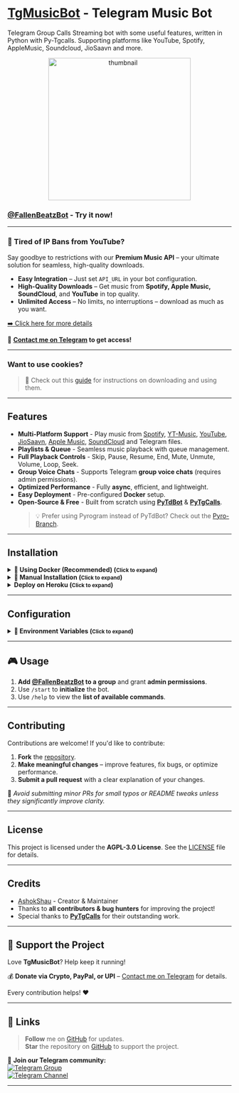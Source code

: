 # [TgMusicBot](https://github.com/AshokShau/TgMusicBot) - Telegram Music Bot

Telegram Group Calls Streaming bot with some useful features, written in Python with Py-Tgcalls. Supporting platforms like YouTube, Spotify, AppleMusic, Soundcloud, JioSaavn and more.

<p align="center">
   <img src="https://raw.githubusercontent.com/AshokShau/TgMusicBot/master/.github/images/thumb.png" alt="thumbnail" width="320" height="320">
</p>

### [@FallenBeatzBot](https://t.me/FallenBeatzBot) - Try it now!

---

### 🚫 Tired of IP Bans from YouTube?

Say goodbye to restrictions with our **Premium Music API** – your ultimate solution for seamless, high-quality downloads.

- **Easy Integration** – Just set `API_URL` in your bot configuration.  
- **High-Quality Downloads** – Get music from **Spotify, Apple Music, SoundCloud**, and **YouTube** in top quality.  
- **Unlimited Access** – No limits, no interruptions – download as much as you want.

[➡️ Click here for more details](https://gist.github.com/AshokShau/7528cddc5b264035dee40523a44ff153)

📩 **[Contact me on Telegram](https://t.me/AshokShau) to get access!**

---

### Want to use cookies?
> 📘 Check out this [guide](https://github.com/AshokShau/TgMusicBot/blob/master/cookies/README.md) for instructions on downloading and using them.

---

## **Features**  

- **Multi-Platform Support** - Play music from [Spotify](https://open.spotify.com), [YT-Music](https://music.youtube.com), [YouTube](https://www.youtube.com), [JioSaavn](https://jiosaavn.com), [Apple Music](https://music.apple.com), [SoundCloud](https://soundcloud.com) and Telegram files.  
- **Playlists & Queue** - Seamless music playback with queue management.  
- **Full Playback Controls** - Skip, Pause, Resume, End, Mute, Unmute, Volume, Loop, Seek.  
- **Group Voice Chats** - Supports Telegram **group voice chats** (requires admin permissions).  
- **Optimized Performance** - Fully **async**, efficient, and lightweight.  
- **Easy Deployment** - Pre-configured **Docker** setup.  
- **Open-Source & Free** - Built from scratch using **[PyTdBot](https://github.com/pytdbot/client)** & **[PyTgCalls](https://github.com/pytgcalls/pytgcalls)**.  
  > 💡 Prefer using Pyrogram instead of PyTdBot? Check out the [Pyro-Branch](https://github.com/AshokShau/TgMusicBot/tree/pyro).

---

## **Installation**  
<details>
<summary><strong>📌 Using Docker (Recommended) (<small>Click to expand</small>)</strong></summary>

1. Clone the repository:  
   ```sh
   git clone https://github.com/AshokShau/TgMusicBot.git && cd TgMusicBot
   ```
2. Build the Docker image:  
   ```sh
   docker build -t tgmusicbot .
   ```
3. Set up environment variables:  
   ```sh
   cp sample.env .env && vi .env
   ```
4. Run the Docker container:  
   ```sh
   docker run -d --name tgmusicbot --env-file .env tgmusicbot
   ```

</details>

<details>
<summary><strong>📌 Manual Installation (<small>Click to expand</small>)</strong></summary>

1. Clone the repository:  
   ```sh
   git clone https://github.com/AshokShau/TgMusicBot.git && cd TgMusicBot
   ```
2. Create a virtual environment:  
   ```sh
   python3 -m venv venv
   ```
3. Activate the virtual environment:  
   - Windows: `venv/Scripts/activate`  
   - Linux/Mac: `source venv/bin/activate`
4. Install dependencies:  
   ```sh
   pip install -r requirements.txt
   ```
5. Set up environment variables:  
   ```sh
   cp sample.env .env && vi .env
   ```
6. Install FFmpeg:  
   ```sh
   sudo apt-get install ffmpeg
   ```
7. Start the bot:  
   ```sh
   bash start
   ```

</details>

<details>
  <summary><strong>Deploy on Heroku (<small>Click to expand</small>)</strong></summary>
  <p align="center">
    <a href="https://heroku.com/deploy?template=https://github.com/AshokShau/TgMusicBot">
      <img src="https://img.shields.io/badge/Deploy%20On%20Heroku-black?style=for-the-badge&logo=heroku" width="220" height="38.45" alt="Deploy">
    </a>
  </p>
</details>

---

## **Configuration**  
<details>
<summary><strong>📌 Environment Variables (<small>Click to expand</small>)</strong></summary>

### 🔑 Required Variables

- **API_ID** – Get from [my.telegram.org](https://my.telegram.org/apps)  
- **API_HASH** – Get from [my.telegram.org](https://my.telegram.org/apps)  
- **TOKEN** – Get from [@BotFather](https://t.me/BotFather)  

### 🔗 String Sessions

- **STRING** - Pyrogram String Session, STRING2 ... STRING10

### 🛠️ Additional Configuration

- **OWNER_ID** – Your Telegram User ID  
- **MONGO_URI** – Get from [MongoDB Cloud](https://cloud.mongodb.com)  
- **API_URL** – Buy from [@AshokShau](https://t.me/AshokShau) (Spotify API for unlimited downloads)  
- **API_KEY** – Required for API_URL
- **DOWNLOADS_DIR** – Directory for downloads and TDLib database
- **SUPPORT_GROUP** – Support Group Link
- **SUPPORT_CHANNEL** – Support Channel Link
- **IGNORE_BACKGROUND_UPDATES** – Ignore background updates

### 🎵 Music Download Options

- **PROXY_URL** – Optional; Proxy URL for yt-dlp  
- **DEFAULT_SERVICE** – Default search platform (Options: `youtube`, `spotify`, `jiosaavn`)  
- **DOWNLOADS_DIR** – Directory for downloads and TDLib database  

### 🖼️ Thumbnails & Cookies

- **IMG_URL** – Fallback thumbnail (if no song thumbnail is found)  
- **COOKIES_URL** – URLs for downloading cookies (More info [here](https://github.com/AshokShau/TgMusicBot/blob/master/cookies/README.md))  

</details>

---

## **🎮 Usage**  

1. **Add [@FallenBeatzBot](https://t.me/FallenBeatzBot) to a group** and grant **admin permissions**.  
2. Use `/start` to **initialize** the bot.  
3. Use `/help` to view the **list of available commands**.  

---

## **Contributing**  

Contributions are welcome! If you'd like to contribute:  

1. **Fork** the [repository](https://github.com/AshokShau/TgMusicBot).  
2. **Make meaningful changes** – improve features, fix bugs, or optimize performance.  
3. **Submit a pull request** with a clear explanation of your changes.  

🔹 _Avoid submitting minor PRs for small typos or README tweaks unless they significantly improve clarity._  

---

## **License**  

This project is licensed under the **AGPL-3.0 License**. See the [LICENSE](/LICENSE) file for details.  

---

## **Credits**  

- [AshokShau](https://github.com/AshokShau) - Creator & Maintainer  
- Thanks to **all contributors & bug hunters** for improving the project!  
- Special thanks to **[PyTgCalls](https://github.com/pytgcalls)** for their outstanding work.

---

## **💖 Support the Project**  

Love **TgMusicBot**? Help keep it running!  

💰 **Donate via Crypto, PayPal, or UPI** – [Contact me on Telegram](https://t.me/AshokShau) for details.  

Every contribution helps! ❤️  

---

## **🔗 Links**  

> **Follow** me on [GitHub](https://github.com/AshokShau) for updates.  
> **Star** the repository on [GitHub](https://github.com/AshokShau/TgMusicBot) to support the project.  

📢 **Join our Telegram community:**  
[![Telegram Group](https://img.shields.io/badge/Telegram%20Group-Join%20Now-blue?style=for-the-badge&logo=telegram&logoColor=white)](https://t.me/GuardxSupport)  
[![Telegram Channel](https://img.shields.io/badge/Telegram%20Channel-Join%20Now-blue?style=for-the-badge&logo=telegram&logoColor=white)](https://t.me/FallenProjects)  

---
